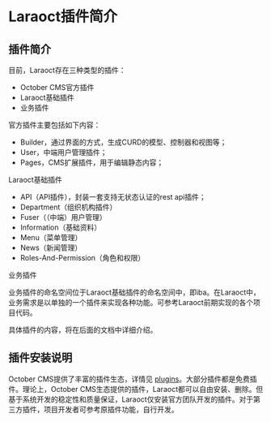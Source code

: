 # Laraoct插件简介

## 插件简介

目前，Laraoct存在三种类型的插件：

- October CMS官方插件
- Laraoct基础插件
- 业务插件

官方插件主要包括如下内容：

- Builder，通过界面的方式，生成CURD的模型、控制器和视图等；
- User，中端用户管理插件；
- Pages，CMS扩展插件，用于编辑静态内容；

Laraoct基础插件

- API（API插件），封装一套支持无状态认证的rest api插件；
- Department（组织机构插件）
- Fuser（（中端）用户管理）
- Information（基础资料）
- Menu（菜单管理）
- News（新闻管理）
- Roles-And-Permission（角色和权限）

业务插件

业务插件的命名空间位于Laraoct基础插件的命名空间中，即iba。在Laraoct中，业务需求是以单独的一个插件来实现各种功能。可参考Laraoct前期实现的各个项目代码。

具体插件的内容，将在后面的文档中详细介绍。

## 插件安装说明

October CMS提供了丰富的插件生态，详情见 [plugins](https://octobercms.com/plugins)。大部分插件都是免费插件。理论上，October CMS生态提供的插件，Laraoct都可以自由安装、删除。但基于系统开发的稳定性和质量保证，Laraoct仅安装官方团队开发的插件。对于第三方插件，项目开发者可参考原插件功能，自行开发。